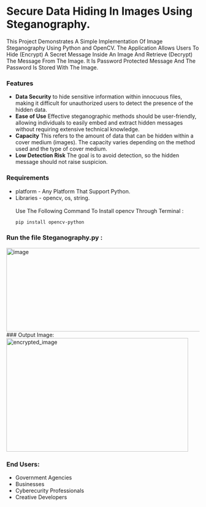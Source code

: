 # Secure Data Hiding In Images Using Steganography.
  This Project Demonstrates A Simple Implementation Of Image Steganography Using Python and OpenCV. The Application Allows Users To Hide (Encrypt) A Secret Message Inside An Image And Retrieve (Decrypt) The Message From The Image. It Is Password Protected Message And The Password Is Stored With The Image.

### Features
* **Data Security** to hide sensitive information within innocuous files, making it difficult for unauthorized users to detect the presence of the hidden data.
* **Ease of Use** Effective steganographic methods should be user-friendly, allowing individuals to easily embed and extract hidden messages without requiring extensive technical knowledge.
* **Capacity** This refers to the amount of data that can be hidden within a cover medium (images). The capacity varies depending on the method used and the type of cover medium.
* **Low Detection Risk** The goal is to avoid detection, so the hidden message should not raise suspicion.

### Requirements
* platform - Any Platform That Support Python.
* Libraries - opencv, os, string.<br><br>
Use The Following Command To Install opencv Through Terminal :<br>
  ```bash
  pip install opencv-python

### Run the file Steganography.py :<br>
<img width="1404" height="218" alt="image" src="https://github.com/user-attachments/assets/8ef97d1e-1349-49aa-bb56-40ec65fcd619" />
### Output Image: <br>
<img width="474" height="296" alt="encrypted_image" src="https://github.com/user-attachments/assets/ce5d5437-9685-4598-a913-46a9aa087234" />


### End Users:
* Government Agencies
* Businesses
* Cyberecurity Professionals
* Creative Developers
